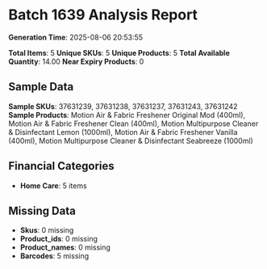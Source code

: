 # Batch 1639 Analysis Report

**Generation Time**: 2025-08-06 20:53:55

**Total Items**: 5
**Unique SKUs**: 5
**Unique Products**: 5
**Total Available Quantity**: 14.00
**Near Expiry Products**: 0

## Sample Data
**Sample SKUs**: 37631239, 37631238, 37631237, 37631243, 37631242
**Sample Products**: Motion Air & Fabric Freshener Original Mod (400ml), Motion Air & Fabric Freshener Clean (400ml), Motion Multipurpose Cleaner & Disinfectant Lemon (1000ml), Motion Air & Fabric Freshener Vanilla (400ml), Motion Multipurpose Cleaner & Disinfectant Seabreeze (1000ml)

## Financial Categories
- **Home Care**: 5 items

## Missing Data
- **Skus**: 0 missing
- **Product_ids**: 0 missing
- **Product_names**: 0 missing
- **Barcodes**: 5 missing
